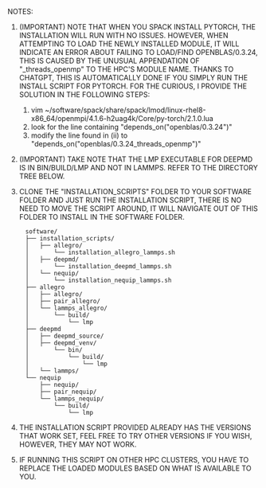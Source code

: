 NOTES: 

1. (IMPORTANT) NOTE THAT WHEN YOU SPACK INSTALL PYTORCH, THE INSTALLATION WILL RUN WITH NO ISSUES. HOWEVER, WHEN ATTEMPTING TO LOAD THE NEWLY INSTALLED MODULE, 
   IT WILL INDICATE AN ERROR ABOUT FAILING TO LOAD/FIND OPENBLAS/0.3.24, THIS IS CAUSED BY THE UNUSUAL APPENDATION OF "_threads_openmp" TO THE HPC'S MODULE NAME.
   THANKS TO CHATGPT, THIS IS AUTOMATICALLY DONE IF YOU SIMPLY RUN THE INSTALL SCRIPT FOR PYTORCH. FOR THE CURIOUS, I PROVIDE THE SOLUTION IN THE FOLLOWING STEPS:
	1. vim ~/software/spack/share/spack/lmod/linux-rhel8-x86_64/openmpi/4.1.6-h2uag4k/Core/py-torch/2.1.0.lua
	2. look for the line containing "depends_on("openblas/0.3.24")"
	3. modify the line found in (ii) to "depends_on("openblas/0.3.24_threads_openmp")"

3. (IMPORTANT) TAKE NOTE THAT THE LMP EXECUTABLE FOR DEEPMD IS IN BIN/BUILD/LMP AND NOT IN LAMMPS. REFER TO THE DIRECTORY TREE BELOW.

4. CLONE THE "INSTALLATION_SCRIPTS" FOLDER TO YOUR SOFTWARE FOLDER AND JUST RUN THE INSTALLATION SCRIPT, THERE IS NO NEED TO MOVE THE SCRIPT 
   AROUND, IT WILL NAVIGATE OUT OF THIS FOLDER TO INSTALL IN THE SOFTWARE FOLDER.

```
	 software/
	 ├── installation_scripts/
	 │   ├── allegro/
	 │       └── installation_allegro_lammps.sh
	 │   ├── deepmd/
	 │       └── installation_deepmd_lammps.sh
	 │   └── nequip/
	 │       └── installation_nequip_lammps.sh
	 ├── allegro
	 │   ├── allegro/
	 │   ├── pair_allegro/
	 │   └── lammps_allegro/
	 │       └── build/
	 │           └── lmp
	 ├── deepmd
	 │   ├── deepmd_source/
	 │   ├── deepmd_venv/
	 │   	 └── bin/
	 │           └── build/
	 │               └── lmp
	 │   └── lammps/
	 └── nequip
	     ├── nequip/
	     ├── pair_nequip/
	     └── lammps_nequip/
	         └── build/
	             └── lmp
```

4. THE INSTALLATION SCRIPT PROVIDED ALREADY HAS THE VERSIONS THAT WORK SET, FEEL FREE TO TRY OTHER VERSIONS IF YOU WISH, HOWEVER, THEY MAY NOT 
   WORK.

5. IF RUNNING THIS SCRIPT ON OTHER HPC CLUSTERS, YOU HAVE TO REPLACE THE LOADED MODULES BASED ON WHAT IS AVAILABLE TO YOU.

